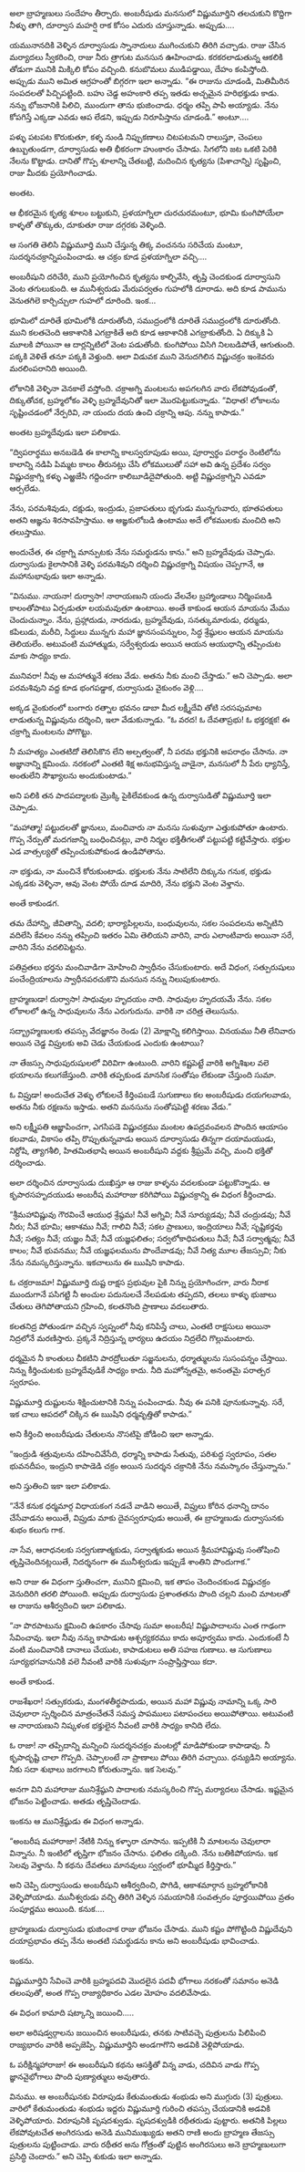 ﻿అలా బ్రాహ్మణులు సందేహం తీర్చారు. అంబరీషుడు మనసులో విష్ణుమూర్తిని తలచుకుని కొద్దిగా నీళ్ళు తాగి, దూర్వాస మహర్షి రాక కోసం ఎదురు చూస్తున్నాడు. అప్పుడు.... 

యమునానదికి వెళ్ళిన దూర్వాసుడు స్నానాదులు ముగించుకుని తిరిగి వచ్చాడు. రాజు చేసిన మర్యాదలు స్వీకరించి, రాజు నీరు త్రాగుట మనసున ఊహించాడు. కరకరలాడుతున్న ఆకలికి తోడుగా మునికి మిక్కిలి కోపం వచ్చింది. కనుబొమలు ముడిపడ్డాయి, దేహం కంపిస్తోంది. అప్పుడు ముని అమిత ఆగ్రహంతో బిగ్గరగా ఇలా అన్నాడు. “ఈ రాజును చూడండి, మితిమీరిన సంపదలతో పిచ్చిపట్టింది. బహు చెడ్డ అహంకారి తప్ప ఇతడు అచ్చమైన హరిభక్తుడు కాడు. నన్ను భోజనానికి పిలిచి, ముందుగా తాను భుజించాడు. ధర్మం తప్పి పాపి అయ్యాడు. నేను కోపగిస్తే ఎక్కడా ఎవడు ఆప లేడని, ఇప్పుడు నిరూపిస్తాను చూడండి.” అంటూ.... 

పళ్ళు పటపట కొరుకుతూ, కళ్ళ నుండి నిప్పుకణాలు చిటపటమని రాలుస్తూ, చెంపలు ఉబ్బుతుండగా, దూర్వాసుడు అతి భీకరంగా హుంకారం చేసాడు. సిగలోని జట ఒకటి పెరికి నేలను కొట్టాడు. దానితో గొప్ప శూలాన్ని చేతబట్టి, మదించిన కృత్యను (పిశాచాన్ని) సృష్టించి, రాజు మీదకు ప్రయోగించాడు. 

అంతట. 

ఆ భీకరమైన కృత్య శూలం బట్టుకుని, ప్రళయాగ్నిలా చురచురమంటూ, భూమి కుంగిపోయేలా కాళ్ళతో తొక్కుతు, దూకుతూ రాజు దగ్గరకు వెళ్ళింది. 

ఆ సంగతి తెలిసి విష్ణుమూర్తి ముని చేస్తున్న తిక్క వంచనను సరిచేయ మంటూ, సుదర్శనచక్రాన్నిపంపించాడు. ఆ చక్రం కూడ ప్రళయాగ్నిలా వచ్చి.... 

అంబరీషుని దరిచేరి, ముని ప్రయోగించిన కృత్యను కాల్చివేసి, తృప్తి చెందకుండ దూర్వాసుని వెంట తగులుకుంది. ఆ మునీశ్వరుడు మేరుపర్వతం గుహలోకి దూరాడు. అది కూడ పామును వెనుతగిలె కార్చిచ్చులా గుహలో దూరింది. ఇంక... 

భూమిలో దూరితే భూమిలోకి దూరుతోంది, సముద్రంలోకి దూరితే సముద్రంలోకి దూరుతోంది. ముని కలతచెంది ఆకాశానికి ఎగబ్రాకితే అది కూడ ఆకాశానికి ఎగబ్రాకుతోంది. ఏ దిక్కుకి ఏ మూలకి పోయినా ఆ దార్లన్నిటిలో వెంట పడుతోంది. కుంగిపోయి విసిగి నిలబడిపోతే, ఆగుతుంది. పక్కకి వెళితే తనూ పక్కకి వెళ్తుంది. అలా విడువక ముని వెనుదగిలిన విష్ణుచక్రం ఇంకెవరు మరలింపరానిది అయింది. 

లోకానికి వెళ్ళినా వెనకాలే వస్తోంది. చక్రాఅగ్ని మంటలను అపగలగిన వారు లేకపోవుడంతో, దిక్కుతోచక, బ్రహ్మలోకం వెళ్ళి బ్రహ్మదేవునితో ఇలా మొరపెట్టుకున్నాడు. “విధాత! లోకాలను సృష్టించడంలో నేర్పరివి, నా యందు దయ ఉంచి చక్రాన్ని ఆపు. నన్ను కాపాడు.” 

అంతట బ్రహ్మదేవుడు ఇలా పలికాడు. 

“ద్విపరార్థము అనబడెడి ఈ కాలాన్ని కాలస్వరూపుడు అయి, పూర్వార్థం పరార్థం రెంటిలోను కాలాన్ని నడిపి పిమ్మట కాలం తీరునట్లు చేసి లోకములుతో సహా అవి ఉన్న ప్రదేశం సర్వం విష్ణుచక్రాగ్ని కళ్ళు ఎఱ్ఱజేసి గద్దించగా కాలిబూడిదైపోతుంది. అట్టి విష్ణుచక్రాగ్నిని ఎవడూ ఆర్పలేడు. 

నేను, పరమశివుడు, దక్షుడు, ఇంద్రుడు, ప్రజాపతులు భృగుడు మున్నగువారు, భూతపతులు అతని ఆఙ్ఞను శిరసావహిస్తాము. ఆ ఆఙ్ఞకులోబడి ఉంటాము అదే లోకములకు మంచిది అని తలుస్తాము. 

అందుచేత, ఈ చక్రాగ్ని మాన్పుటకు నేను సమర్థుడను కాను.” అని బ్రహ్మదేవుడు చెప్పాడు. దుర్వాసుడు కైలాసానికి వెళ్ళి పరమశివుని దర్శించి విష్ణుచక్రాగ్ని విషయం చెప్పగానే, ఆ మహానుభావుడు ఇలా అన్నాడు. 

“వినుము. నాయనా! దుర్వాసా! నారాయణుని యందు వేలవేల బ్రహ్మాండాలు నిర్మింపబడి కాలంతోపాటు ఏర్పడుతూ లయమవుతూ ఉంటాయి. అంతే కాకుండ ఆయన మాయను మేము చెందుచున్నాం. నేను, ప్రహ్లాదుడు, నారదుడు, బ్రహ్మదేవుడు, సనత్కుమారుడు, ధర్ముడు, కపిలుడు, మరీచి, సిద్ధులు మున్నగు మహా జ్ఞానసంపన్నులం, సిద్ధ శ్రేష్ఠులం ఆయన మాయను తెలియలేం. అటువంటి మహాత్ముడు, సర్వేశ్వరుడు అయిన ఆయన ఆయుధాన్ని తప్పించుట మాకు సాధ్యం కాదు. 

మునివరా! నీవు ఆ మహాత్మునే శరణు వేడు. అతను నీకు మంచి చేస్తాడు.” అని చెప్పాడు. అలా పరమశివుని వద్ద కూడ భంగపడ్డాక, దుర్వాసుడు వైకుంఠం వెళ్లి.... 

అక్కడ వైంకుఠంలో బంగారు రత్నాల భవనం డాబా మీద లక్ష్మీదేవి తోటి సరసపుమాట లాడుతున్న విష్ణువును దర్శించి, ఇలా వేడుకున్నాడు. “ఓ వరద! ఓ దేవతాప్రభు! ఓ భక్తరక్షక! ఈ చక్రాగ్ని మంటలను పోగొట్టు. 

నీ మహత్యం ఎంతటిదో తెలిసికొన లేని అల్పత్వంతో, నీ పరమ భక్తునికి అపరాధం చేసాను. నా అజ్ఞానాన్ని క్షమించు. నరకంలో ఎంతటి శిక్ష అనుభవిస్తున్న వాడైనా, మనసులో నీ పేరు ధ్యానిస్తే, అంతులేని సౌఖ్యాలను అందుకుంటాడు.” 

అని పలికి తన పాదపద్మాలకు మ్రొక్కి పైకిలేవకుండ ఉన్న దుర్వాసుడితో విష్ణుమూర్తి ఇలా చెప్పాడు. 

“మహాత్మా! పట్టుదలతో జ్ఞానులు, మంచివారు నా మనసు సుళువుగా ఎత్తుకుపోతూ ఉంటారు. గొప్ప నేర్పుతో మదగజాన్ని బంధించినట్లు, వారి నిర్మల భక్తితీగలతో పట్టుపట్టి కట్టివేస్తారు. భక్తుల ఎడ వాత్సల్యతో తప్పించుకుపోకుండ ఉండిపోతాను. 

నా భక్తుడు, నా మంచినే కోరుకుంటాడు. భక్తులకు నేను సాటిలేని దిక్కును గనుక, భక్తుడు ఎక్కడకు వెళ్ళినా, ఆవు వెంట పోయే దూడ మాదిరి, నేను భక్తుని వెంట వెళ్తాను. 

అంతే కాకుండగ. 

తమ దేహాన్ని, జీవితాన్ని, వదలి; భార్యాపిల్లలను, బంధువులను, సకల సంపదలను అన్నిటిని వదిలేసి కేవలం నన్ను తప్పించి ఇతరం ఏమి తెలియని వారిని, వారు ఎలాంటివారు అయినా సరే, వారిని నేను వదలిపెట్టను. 

పతివ్రతలు భర్తను మంచివాడిగా మోహించి స్వాధీనం చేసుకుంటారు. అదే విధంగ, సత్పురుషులు పంచేంద్రియాలను స్వాధీనపరచుకొని మనసున నన్ను నిలుపుకుంటారు. 

బ్రాహ్మణుడా! దుర్వాసా! సాధువుల హృదయం నాది. సాధువుల హృదయమే నేను. సకల లోకాలలో ఉన్న సాధువులను నేను ఎరుగుదును. వారికి నా చరిత్ర తెలుసును. 

సద్బ్రాహ్మణులకు తపస్సు వేదజ్ఞానం రెండు (2) మోక్షాన్ని కలిగిస్తాయి. వినయము నీతి లేనివారు అయిన చెడ్డ విప్రులకు అవి చెడు చేయకుండ ఎందుకు ఉంటాయి? 

నా తేజస్సు సాధుపురుషులలో విరివిగా ఉంటుంది. వారిని కష్టపెట్టే వారికి అగ్నిశిఖల వలె భయాలను కలుగజేస్తుంది. వారికి తప్పకుండ మానసిక సంతోషం లేకుండా చేస్తుంది సుమా. 

ఓ విప్రుడా! అందుచేత వెళ్ళు లోకులచే కీర్తింపబడే సుగుణాలు కల అంబరీషుడు దయగలవాడు, అతను నీకు రక్షణను ఇస్తాడు. అతని మనసును సంతోషపెట్టి శరణు వేడు.” 

అని లక్ష్మీపతి ఆజ్ఞాపించగా, ఎగసిపడె విష్ణుచక్రము మంటల ఉపద్రవంవలన పొందిన ఆయాసం కలవాడు, వికాసం తప్పి రొప్పుతున్నవాడు అయిన దూర్వాసుడు తిన్నగా దయామయుడు, నిర్దోషి, త్యాగశీలి, హితమితభాషి అయిన అంబరీషుని వద్దకు శ్రీఘ్రమే వచ్చి, మంచి భక్తితో దర్శించాడు. 

అలా దర్శించిన దూర్వాసుడు దుఃఖిస్తూ ఆ రాజు కాళ్ళను వదలకుండా పట్టుకొన్నాడు. ఆ కృపారసహృదయుడు అంబరీష మహారాజు కరిగిపోయి విష్ణుచక్రాన్ని ఈ విధంగ కీర్తించాడు. 

“శ్రీమహావిష్ణువు గౌరవించే ఆయుధ శ్రేష్ఠమ! నీవే అగ్నివి; నీవే సూర్యుడవు; నీవే చంద్రుడవు; నీవే నీరు; నీవే భూమి; ఆకాశము నీవే; గాలివి నీవే; సకల ప్రాణులు, ఇంద్రియాలు నీవే; సృష్టికర్తవు నీవే; సత్యం నీవే; యజ్ఞం నీవే; నీవే యజ్ఞఫలితం; సర్వలోకాధిపతులు నీవే; నీవే సర్వాత్మవు; నీవే కాలం; నీవే భువనము; నీవే యజ్ఞఫలమును పొందేవాడవు; నీవే నిత్య మూల తేజస్సువి; నీకు నేను నమస్కరిస్తున్నాను. ఇకచాలును ఈ ఋషిని కాపాడు. 

ఓ చక్రరాజమా! విష్ణుమూర్తి దుష్ట రాక్షస ప్రభువుల పైకి నిన్ను ప్రయోగించగా, వారు నీరాక ముందుగానే పసిగట్టి నీ అంచుల పదునులచే నేలపడుట తప్పదని, తలలు కాళ్ళు భుజాలు చేతులు తెగిపోతాయని గ్రహించి, కలతనొంది ప్రాణాలు వదలుతారు. 

కలతనిద్ర పోతుండగా వచ్చిన స్వప్నంలో నీవు కనిపిస్తే చాలు, ఎంతటి రాక్షసులు అయినా నిద్రలోనే మరణిస్తారు. ప్రక్కనే నిద్రిస్తున్న భార్యలు ఉదయం నిద్రలేచి గొల్లుమంటారు. 

ధర్మమైన నీ కాంతులు చీకటిని పారద్రోలుతూ సజ్జనులను, ధర్మాత్ములను సుసంపన్నం చేస్తాయి. నిన్ను కీర్తించుటకు బ్రహ్మదేవుడికే సాధ్యం కాదు. నీది మహోన్నతమై, అనంతమై పరాత్పర స్వరూపం. 

విష్ణుమూర్తి దుష్టులను శిక్షించుటానికి నిన్ను పంపించాడు. నీవు ఈ పనికి పూనుకున్నావు. సరే, ఇక చాలు ఆపదలో చిక్కిన ఈ ఋషిని ధర్మవృత్తితో కాపాడు.” 

అని కీర్తించి అంబరీషుడు చేతులను నొసటిపై జోడించి ఇలా అన్నాడు. 

“ఇంద్రుడి శత్రువులను దహించివేసేది, ధర్మాన్ని కాపాడు సేతువు, పరిశుద్ధ స్వరూపం, సతల భువనదీపం, ఇంద్రుని కాపాడెడి చక్రం అయిన సుదర్శన చక్రానికి నేను నమస్కారం చేస్తున్నాను.” 

అని స్తుతించి ఇకా ఇలా పలికాడు. 

“నేనే కనుక ధర్మమార్గ విధాయకంగ నడచే వాడిని అయితే, విప్రులు కోరిన ధనాన్ని దానం చేసేవాడను అయితే, విప్రుడు మాకు దైవస్వరూపుడు అయితే, ఈ బ్రాహ్మణుడు దుర్వాసునకు శుభం కలుగు గాక. 

నా సేవ, ఆరాధనలకు సర్వగుణాత్మకుడు, సర్వాత్మకుడు అయిన శ్రీమహావిష్ణువు సంతోషించి తృప్తిచెందినట్లయితే, నిదర్శనంగా ఈ మునీశ్వరుడు ఇప్పుడే శాంతిని పొందుగాక.” 

అని రాజు ఈ విధంగా స్తుతించగా, మునిని క్షమించి, ఇక తాపం చెందించకుండ విష్ణుచక్రం వెనుదిరిగి తరలి పోయింది. అప్పుడు దుర్వాసుడు ప్రశాంతతను పొంది చల్లని మంచి మాటలతో ఆ రాజును ఆశీర్వదించి ఇలా పలికాడు. 

“నా పొరపాటును క్షమించి ఉపకారం చేసావు సుమా అంబరీష! విష్ణుపాదాలను ఎంత గాఢంగా సేవించావు. ఇలా నీవు నన్ను కాపాడుట ఆశ్చర్యకరము కాదు అపూర్వము కాదు. ఎందుకంటే నీ వంటి మంచివానికి దానాలు చేయుట, కాపాడుటలు అతి సహజ గుణాలు. ఆ సుగుణాలు సూర్యభగవానునికి వలె నీవంటి వారికి సుళువుగా సంప్రాప్తిస్తాయి కదా. 

అంతే కాకుండ. 

రాజశేఖరా! సత్సుకరుడు, మంగళతీర్థపాదుడు, అయిన మహా విష్ణువు నామాన్ని ఒక్క సారి చెవులారా స్పర్శించిన మాత్రంచేతనే సమస్త పాపములు పటాపంచలు అయిపోతాయి. అటువంటి ఆ నారాయణుని నిష్కళంక భక్తులైన నీవంటి వారికి సాధ్యం కానిది లేదు. 

ఓ రాజా! నా తప్పిదాన్ని మన్నించి సుదర్శనచక్రం మంటల్లో మాడిపోకుండా కాపాడావు. నీ కృపాదృష్టి చాలా గొప్పది. చెప్పాలంటే నా ప్రాణాలు పోయి తిరిగి వచ్చాయి. ధన్యుడిని అయ్యాను. నీకు సదా శుభాలు జరగాలని కోరుతున్నాను. ఇక సెలవు.” 

అనగా విని మహారాజు మునిశ్రేష్ఠుని పాదాలకు నమస్కరించి గొప్ప మర్యాదలు చేసాడు. ఇష్టమైన భోజనం పెట్టించాడు. అతడు తృప్తిచెందాడు. 

ఇంకను ఆ మునిశ్రేష్ఠుడు ఈ విధంగ అన్నాడు. 

“అంబరీష మహారాజా! నేటికి నిన్ను కళ్ళారా చూసాను. ఇప్పటికి నీ మాటలను చెవులారా విన్నాను. నీ ఇంటిలో తృప్తిగా భోజనం చేసాను. ఫలితం దక్కింది. నేను బతికిపోయాను. ఇక సెలవు వెళ్తాను. నీ కథను దేవతలు మానవులు స్వర్గంలో భూమ్మీద కీర్తిస్తారు.” 

అని చెప్పి దుర్వాసుండు అంబరీషుని ఆశీర్వదించి, పొగిడి, ఆకాశమార్గాన బ్రహ్మలోకానికి వెళ్ళిపోయాడు. మునీశ్వరుడు వచ్చి తిరిగి వెళ్ళిన సమయానికి సంవత్సరం పూర్తయిపోయి వ్రతం సంపూర్ణము అయింది. కనుక.... 

బ్రాహ్మణుడు దుర్వాసుడు భుజించాక రాజు భోజనం చేసాడు. ముని కష్టం పోగొట్టింది విష్ణుదేవుని దయాప్రభావం తప్ప నేను అంతటి సమర్థుడను కాను అని అంబరీషుడు భావించాడు. 

ఇంకను. 

విష్ణుమూర్తిని సేవించె వారికి బ్రహ్మపదవి మొదలైన పదవీ భోగాలు నరకంతో సమానం అనెడి తలంపుతో, అంత గొప్ప రాజ్యాధికారం ఎడల మోహం వదలివేసాడు. 

ఈ విధంగ కామాది షట్కాన్ని జయించి..... 

అలా అరిషడ్వర్గాలను జయించిన అంబరీషుడు, తనకు సాటివచ్చె పుత్రులను పిలిపించి రాజ్యభారం వారికి అప్పజెప్పి. విష్ణుమూర్తిని అండగాగొని అడవికి వెళ్లిపోయాడు. 

ఓ పరీక్షిన్మహారాజా! ఈ అంబరీషుని కథను ఆసక్తితో విన్న వాడు, చదివిన వాడు గొప్ప జ్ఞానవైభోగాలు పొంది పుణ్యాత్ములు అవుతారు. 

వినుము. ఆ అంబరీషునకు విరూపుడు కేతుమంతుడు శంభుడు అని ముగ్గురు (3) పుత్రులు. వారిలో కేతుమంతుడు శంభుడు ఇద్దరు విష్ణుమూర్తి గురించి తపస్సు చేయడానికి అడవికి వెళ్ళిపోయారు. విరూపునికి పృషదశ్వుడు. పృషదశ్వుడికి రథీతరుడు పుట్టారు. అతనికి పిల్లలు లేకపోవుటచేత అంగిరసుడు అనెడి మునిముఖ్యుడు అతని రాణి అందు బ్రాహ్మణ తేజస్సు పుత్రులను పుట్టించాడు. వారు రథీతర అను గోత్రంతో పుట్టిన అంగిరసులు అనె బ్రాహ్మణులుగా ప్రసిద్ధి చెందారు.” అని చెప్పి శుకుడు ఇలా అన్నాడు. 

